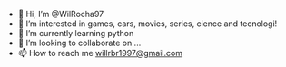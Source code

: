 - 👋 Hi, I’m @WilRocha97
- 👀 I’m interested in games, cars, movies, series, cience and tecnologi!
- 🌱 I’m currently learning python
- 💞️ I’m looking to collaborate on ...
- 📫 How to reach me willrbr1997@gmail.com

<!---
WilRocha97/WilRocha97 is a ✨ special ✨ repository because its `README.md` (this file) appears on your GitHub profile.
You can click the Preview link to take a look at your changes.
--->
